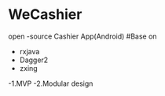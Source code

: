 # WeCashier
open -source Cashier App(Android)
#Base on
  * rxjava
  * Dagger2
  * zxing 
  
  -1.MVP
  -2.Modular design 
